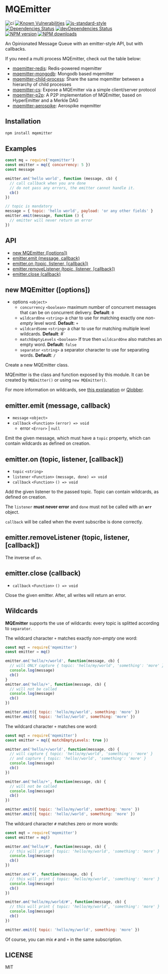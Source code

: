 <!-- markdownlint-disable MD013 MD024 -->

# MQEmitter

![ci](https://github.com/mcollina/mqemitter/workflows/ci/badge.svg)
[![Known Vulnerabilities](https://snyk.io/test/github/mcollina/mqemitter/badge.svg)](https://snyk.io/test/github/mcollina/mqemitter)
[![js-standard-style](https://img.shields.io/badge/code%20style-standard-brightgreen.svg?style=flat)](http://standardjs.com/)\
[![Dependencies Status](https://david-dm.org/mcollina/mqemitter/status.svg)](https://david-dm.org/mcollina/mqemitter)
[![devDependencies Status](https://david-dm.org/mcollina/mqemitter/dev-status.svg)](https://david-dm.org/mcollina/mqemitter?type=dev)\
[![NPM version](https://img.shields.io/npm/v/mqemitter.svg?style=flat)](https://www.npmjs.com/mqemitter)
[![NPM downloads](https://img.shields.io/npm/dm/mqemitter.svg?style=flat)](https://www.npmjs.com/mqemitter)

An Opinionated Message Queue with an emitter-style API, but with callbacks.

If you need a multi process MQEmitter, check out the table below:

- [mqemitter-redis]: Redis-powered mqemitter
- [mqemitter-mongodb]: Mongodb based mqemitter
- [mqemitter-child-process]: Share the same mqemitter between a hierarchy of child processes
- [mqemitter-cs]: Expose a MQEmitter via a simple client/server protocol
- [mqemitter-p2p]: A P2P implementation of MQEmitter, based on HyperEmitter and a Merkle DAG
- [mqemitter-aerospike]: Aerospike mqemitter

## Installation

```sh
npm install mqemitter
```

## Examples

```js
const mq = require('mqemitter')
const emitter = mq({ concurrency: 5 })
const message

emitter.on('hello world', function (message, cb) {
  // call callback when you are done
  // do not pass any errors, the emitter cannot handle it.
  cb()
})

// topic is mandatory
message = { topic: 'hello world', payload: 'or any other fields' }
emitter.emit(message, function () {
  // emitter will never return an error
})
```

## API

- [new MQEmitter ([options])](#new-mqemitter-options)
- [emitter.emit (message, callback)](#emitteremit-message-callback)
- [emitter.on (topic, listener, [callback])](#emitteron-topic-listener-callback)
- [emitter.removeListener (topic, listener, [callback])](#emitterremovelistener-topic-listener-callback)
- [emitter.close (callback)](#emitterclose-callback)

## new MQEmitter ([options])

- options `<object>`
  - `concurrency` `<boolean>` maximum number of concurrent messages that can be on concurrent delivery. __Default__: `0`
  - `wildcardOne` `<string>` a char to use for matching exactly one _non-empty_ level word. __Default__: `+`
  - `wildcardSome` `<string>` a char to use for matching multiple level wildcards. __Default__: #`
  - `matchEmptyLevels` `<boolean>` If true then `wildcardOne` also matches an empty word. __Default__: `false`
  - `separator` `<string>`  a separator character to use for separating words. __Default__: `/`

Create a new MQEmitter class.

MQEmitter is the class and function exposed by this module.
It can be created by `MQEmitter()` or using `new MQEmitter()`.

For more information on wildcards, see [this explanation](#wildcards) or [Qlobber](https://www.npmjs.com/qlobber).

## emitter.emit (message, callback)

- `message` `<object>`
- `callback` `<Function>` `(error) => void`
  - error `<Error>` | `null`

Emit the given message, which must have a `topic` property, which can contain wildcards as defined on creation.

## emitter.on (topic, listener, [callback])

- `topic` `<string>`
- `listener` `<Function>` `(message, done) => void`
- `callback` `<Function>` `() => void`

Add the given listener to the passed topic. Topic can contain wildcards, as defined on creation.

The `listener` __must never error__ and `done` must not be called with an __`err`__ object.

`callback` will be called when the event subscribe is done correctly.

## emitter.removeListener (topic, listener, [callback])

The inverse of `on`.

## emitter.close (callback)

- `callback` `<Function>` `() => void`

Close the given emitter. After, all writes will return an error.

## Wildcards

__MQEmitter__ supports the use of wildcards: every topic is splitted according to `separator`.

The wildcard character `+` matches exactly _non-empty_ one word:

```js
const mqt = require('mqemitter')
const emitter = mq()

emitter.on('hello/+/world', function(message, cb) {
  // will ONLY capture { topic: 'hello/my/world', 'something': 'more' }
  console.log(message)
  cb()
}
emitter.on('hello/+', function(message, cb) {
  // will not be called
  console.log(message)
  cb()
})

emitter.emit({ topic: 'hello/my/world', something: 'more' })
emitter.emit({ topic: 'hello//world', something: 'more' })
```

The wildcard character `+` matches one word:

```js
const mqt = require('mqemitter')
const emitter = mq({ matchEmptyLevels: true })

emitter.on('hello/+/world', function(message, cb) {
  // will capture { topic: 'hello/my/world', 'something': 'more' }
  // and capture { topic: 'hello//world', 'something': 'more' }
  console.log(message)
  cb()
})

emitter.on('hello/+', function(message, cb) {
  // will not be called
  console.log(message)
  cb()
})

emitter.emit({ topic: 'hello/my/world', something: 'more' })
emitter.emit({ topic: 'hello//world', something: 'more' })
```

The wildcard character `#` matches zero or more words:

```js
const mqt = require('mqemitter')
const emitter = mq()

emitter.on('hello/#', function(message, cb) {
  // this will print { topic: 'hello/my/world', 'something': 'more' }
  console.log(message)
  cb()
})

emitter.on('#', function(message, cb) {
  // this will print { topic: 'hello/my/world', 'something': 'more' }
  console.log(message)
  cb()
})

emitter.on('hello/my/world/#', function(message, cb) {
  // this will print { topic: 'hello/my/world', 'something': 'more' }
  console.log(message)
  cb()
})

emitter.emit({ topic: 'hello/my/world', something: 'more' })
```

Of course, you can mix `#` and `+` in the same subscription.

## LICENSE

MIT

[mqemitter-redis]: https://www.npmjs.com/mqemitter-redis
[mqemitter-mongodb]: https://www.npmjs.com/mqemitter-mongodb
[mqemitter-child-process]: https://www.npmjs.com/mqemitter-child-process
[mqemitter-cs]: https://www.npmjs.com/mqemitter-cs
[mqemitter-p2p]: https://www.npmjs.com/mqemitter-p2p
[mqemitter-aerospike]: https://www.npmjs.com/mqemitter-aerospike
